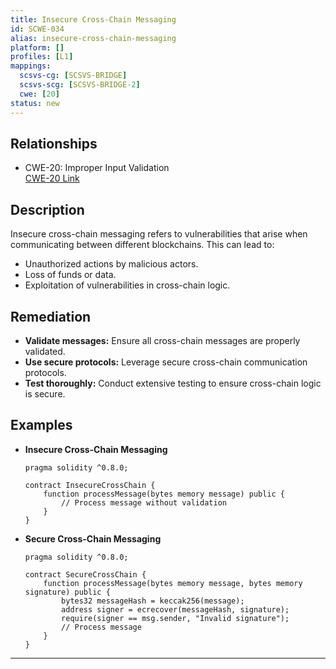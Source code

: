```yaml
---
title: Insecure Cross-Chain Messaging
id: SCWE-034
alias: insecure-cross-chain-messaging
platform: []
profiles: [L1]
mappings:
  scsvs-cg: [SCSVS-BRIDGE]
  scsvs-scg: [SCSVS-BRIDGE-2]
  cwe: [20]
status: new
---
```


## Relationships
- CWE-20: Improper Input Validation  
  [CWE-20 Link](https://cwe.mitre.org/data/definitions/20.html)

## Description  
Insecure cross-chain messaging refers to vulnerabilities that arise when communicating between different blockchains. This can lead to:
- Unauthorized actions by malicious actors.
- Loss of funds or data.
- Exploitation of vulnerabilities in cross-chain logic.

## Remediation
- **Validate messages:** Ensure all cross-chain messages are properly validated.
- **Use secure protocols:** Leverage secure cross-chain communication protocols.
- **Test thoroughly:** Conduct extensive testing to ensure cross-chain logic is secure.

## Examples
- **Insecure Cross-Chain Messaging**
    ```solidity
    pragma solidity ^0.8.0;

    contract InsecureCrossChain {
        function processMessage(bytes memory message) public {
            // Process message without validation
        }
    }
    ```

- **Secure Cross-Chain Messaging**
    ```solidity
    pragma solidity ^0.8.0;

    contract SecureCrossChain {
        function processMessage(bytes memory message, bytes memory signature) public {
            bytes32 messageHash = keccak256(message);
            address signer = ecrecover(messageHash, signature);
            require(signer == msg.sender, "Invalid signature");
            // Process message
        }
    }
    ```

---